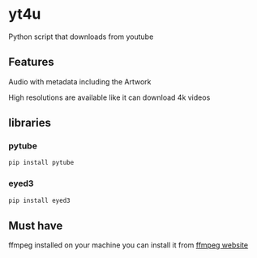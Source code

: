 # yt4u
Python script that downloads from youtube

## Features

Audio with metadata including the Artwork

High resolutions are available like it can download 4k videos

## libraries

### pytube
```bash
pip install pytube
```

### eyed3
```bash
pip install eyed3
```

## Must have
ffmpeg installed on your machine
you can install it from [ffmpeg website](https://ffmpeg.org/download.html)


